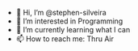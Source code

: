 - 👋 Hi, I’m @stephen-silveira
- 👀 I’m interested in Programming
- 🌱 I’m currently learning what I can
- 📫 How to reach me: Thru Air

<!---
stephen-silveira/stephen-silveira is a ✨ special ✨ repository because its `README.md` (this file) appears on your GitHub profile.
You can click the Preview link to take a look at your changes.
--->
